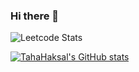 ### Hi there 👋

![Leetcode Stats](https://leetcard.jacoblin.cool/SimarMinan)

[![TahaHaksal's GitHub stats](https://github-readme-stats.vercel.app/api?username=TahaHaksal&theme=dark)](https://github.com/anuraghazra/github-readme-stats)


<!--
**TahaHaksal/TahaHaksal** is a ✨ _special_ ✨ repository because its `README.md` (this file) appears on your GitHub profile.

Here are some ideas to get you started:

- 🔭 I’m currently working on ...
- 🌱 I’m currently learning ...
- 👯 I’m looking to collaborate on ...
- 🤔 I’m looking for help with ...
- 💬 Ask me about ...
- 📫 How to reach me: ...
- 😄 Pronouns: ...
- ⚡ Fun fact: ...
-->
